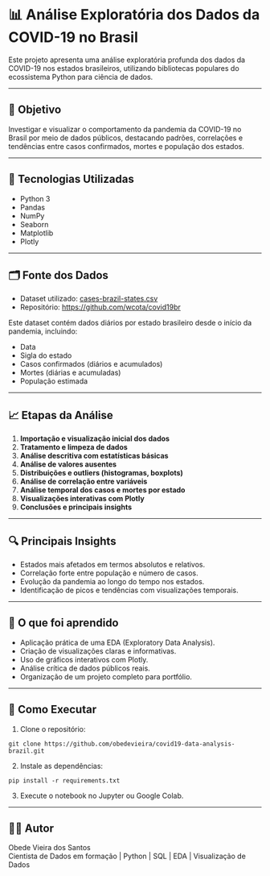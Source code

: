 # 📊 Análise Exploratória dos Dados da COVID-19 no Brasil

Este projeto apresenta uma análise exploratória profunda dos dados da COVID-19 nos estados brasileiros, utilizando bibliotecas populares do ecossistema Python para ciência de dados.

---

## 🎯 Objetivo

Investigar e visualizar o comportamento da pandemia da COVID-19 no Brasil por meio de dados públicos, destacando padrões, correlações e tendências entre casos confirmados, mortes e população dos estados.

---

## 🧰 Tecnologias Utilizadas

- Python 3
- Pandas
- NumPy
- Seaborn
- Matplotlib
- Plotly

---

## 🗂️ Fonte dos Dados

- Dataset utilizado: [cases-brazil-states.csv](https://raw.githubusercontent.com/wcota/covid19br/master/cases-brazil-states.csv)
- Repositório: https://github.com/wcota/covid19br

Este dataset contém dados diários por estado brasileiro desde o início da pandemia, incluindo:
- Data
- Sigla do estado
- Casos confirmados (diários e acumulados)
- Mortes (diárias e acumuladas)
- População estimada

---

## 📈 Etapas da Análise

1. **Importação e visualização inicial dos dados**
2. **Tratamento e limpeza de dados**
3. **Análise descritiva com estatísticas básicas**
4. **Análise de valores ausentes**
5. **Distribuições e outliers (histogramas, boxplots)**
6. **Análise de correlação entre variáveis**
7. **Análise temporal dos casos e mortes por estado**
8. **Visualizações interativas com Plotly**
9. **Conclusões e principais insights**

---

## 🔍 Principais Insights

- Estados mais afetados em termos absolutos e relativos.
- Correlação forte entre população e número de casos.
- Evolução da pandemia ao longo do tempo nos estados.
- Identificação de picos e tendências com visualizações temporais.

---

## 📌 O que foi aprendido

- Aplicação prática de uma EDA (Exploratory Data Analysis).
- Criação de visualizações claras e informativas.
- Uso de gráficos interativos com Plotly.
- Análise crítica de dados públicos reais.
- Organização de um projeto completo para portfólio.

---

## 🚀 Como Executar

1. Clone o repositório:
```
git clone https://github.com/obedevieira/covid19-data-analysis-brazil.git
```

2. Instale as dependências:
```
pip install -r requirements.txt
```

3. Execute o notebook no Jupyter ou Google Colab.

---

## 👨‍💻 Autor

Obede Vieira dos Santos  
Cientista de Dados em formação | Python | SQL | EDA | Visualização de Dados